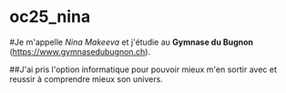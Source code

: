 # oc25_nina
#Je m'appelle _Nina Makeeva_ et j'étudie au **Gymnase du Bugnon** (https://www.gymnasedubugnon.ch).

##J'ai pris l'option informatique pour pouvoir mieux m'en sortir avec et reussir à comprendre mieux son univers.
